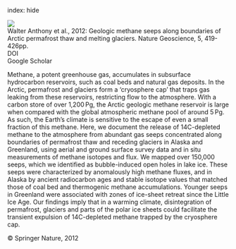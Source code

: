 index: hide

<div class="Citation">
    <div class="Citation-thumb CitationThumb-linked"  data-href="https://doi.org/10.1038/ngeo1480">
      <img src="https://static.claimspace.cloud/climate-study-static/refs/thumbs/6/Walter_Anthony_et_al_2012-thumb.png" />
    </div>

  <div class="Citation-body">
    <div class="Citation-text">Walter Anthony et al., 2012: Geologic methane seeps along boundaries of Arctic permafrost thaw and melting glaciers. <span class="Article-journal">Nature Geoscience, </span><span class="Article-volume">5, </span>419-426pp.</div>
    <div class="Citation-links">
      <div class="CitationLink" data-href="https://doi.org/10.1038/ngeo1480">
        <div class="CitationLink-icon CitationLink-Doi"></div>
        <div class="CitationLink-text">DOI</div>
      </div>
      <div class="CitationLink" data-href="https://scholar.google.com/scholar?q=10.1038/ngeo1480">
        <div class="CitationLink-icon CitationLink-Scholar"></div>
        <div class="CitationLink-text">Google Scholar</div>
      </div>
    </div>
  </div>
</div>

Methane, a potent greenhouse gas, accumulates in subsurface hydrocarbon reservoirs, such as coal beds and natural gas deposits. In the Arctic, permafrost and glaciers form a ‘cryosphere cap’ that traps gas leaking from these reservoirs, restricting flow to the atmosphere. With a carbon store of over 1,200 Pg, the Arctic geologic methane reservoir is large when compared with the global atmospheric methane pool of around 5 Pg. As such, the Earth’s climate is sensitive to the escape of even a small fraction of this methane. Here, we document the release of 14C-depleted methane to the atmosphere from abundant gas seeps concentrated along boundaries of permafrost thaw and receding glaciers in Alaska and Greenland, using aerial and ground surface survey data and in situ measurements of methane isotopes and flux. We mapped over 150,000 seeps, which we identified as bubble-induced open holes in lake ice. These seeps were characterized by anomalously high methane fluxes, and in Alaska by ancient radiocarbon ages and stable isotope values that matched those of coal bed and thermogenic methane accumulations. Younger seeps in Greenland were associated with zones of ice-sheet retreat since the Little Ice Age. Our findings imply that in a warming climate, disintegration of permafrost, glaciers and parts of the polar ice sheets could facilitate the transient expulsion of 14C-depleted methane trapped by the cryosphere cap.

<div class="Citation-copy">
&copy; Springer Nature, 2012
</div>